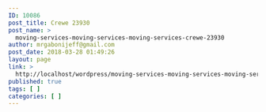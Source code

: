 ```yaml
---
ID: 10086
post_title: Crewe 23930
post_name: >
  moving-services-moving-services-moving-services-crewe-23930
author: mrgabonijeff@gmail.com
post_date: 2018-03-28 01:49:26
layout: page
link: >
  http://localhost/wordpress/moving-services-moving-services-moving-services-crewe-23930/
published: true
tags: [ ]
categories: [ ]
---
```

